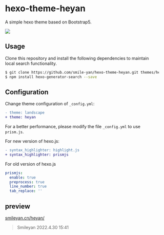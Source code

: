 # hexo-theme-heyan

A simple hexo theme based on Bootstrap5.

![](https://d33wubrfki0l68.cloudfront.net/39afd0a6a3a4908fbb70389353692a4d94569405/11e20/themes/screenshots/heyan@2x.jpg)

## Usage

Clone this repository and install the following dependencies to maintain local search functionality.

```bash
$ git clone https://github.com/smile-yan/hexo-theme-heyan.git themes/heyan
$ npm install hexo-generator-search --save
```

## Configuration

Change theme configuration of `_config.yml`:

```diff
- theme: landscape
+ theme: heyan
```

For a better performance, please modify the file `_config.yml` to use `prism.js`.

For new version of hexo.js:

```diff
- syntax_highlighter: highlight.js
+ syntax_highlighter: prismjs
```

For old version of hexo.js

```yaml
prismjs:
  enable: true
  preprocess: true
  line_number: true
  tab_replace: ''
```

## preview

[smileyan.cn/heyan/](https://smileyan.cn/heyan/)


> Smileyan
> 2022.4.30 15:41